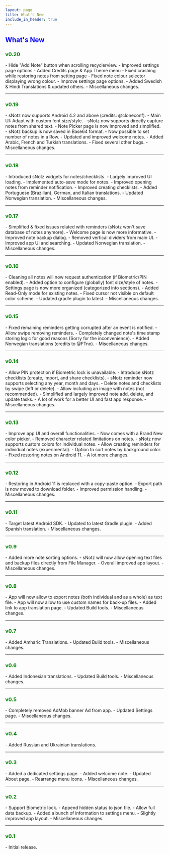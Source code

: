 ```yaml
---
layout: page
title: What's New
include_in_header: true
---
```


<h2 style="color: blue">What's New</h2>

<h3 style="color: green">v0.20</h3>
- Hide "Add Note" button when scrolling recyclerview.
- Improved settings page options
- Added Credits page & App Theme menu
- Fixed crashing while restoring notes from setting page
- Fixed note colour selector displaying wrong colour.
- Improve settings page options.
- Added Swedish & Hindi Translations & updated others.
- Miscellaneous changes.

<hr>

<h3 style="color: green">v0.19</h3>
- sNotz now supports Android 4.2 and above (credits: @cloneconf).
- Main UI: Adapt with custom font size/style.
- sNotz now supports directly capture notes from shared text.
- Note Picker page is now improved and simplified.
- sNotz backup is now saved in Base64 format.
- Now possible to set number of notes in a Row.
- Updated and improved welcome notes.
- Added Arabic, French and Turkish translations.
- Fixed several other bugs.
- Miscellaneous changes.

<hr>

<h3 style="color: green">v0.18</h3>
- Introduced sNotz widgets for notes/checklists.
- Largely improved UI loading.
- Implemented auto-save mode for notes.
- Improved opening notes from reminder notification.
- Improved creating checklists.
- Added Portuguese (Brazilian), German, and Italian translations.
- Updated Norwegian translation.
- Miscellaneous changes.

<hr>

<h3 style="color: green">v0.17</h3>
- Simplified & fixed issues related with reminders (sNotz won't save database of notes anymore).
- Welcome page is now more informative.
- Improved note backup dialog.
- Removed vertical dividers from main UI.
- Improved app UI and searching.
- Updated Norwegian translation.
- Miscellaneous changes.

<hr>

<h3 style="color: green">v0.16</h3>
- Cleaning all notes will now request authentication (if Biometric/PIN enabled).
- Added option to configure (globally) font size/style of notes.
- Settings page is now more organized (categorized into sections).
- Added Read-Only mode for existing notes.
- Fixed cursor not visible on default color scheme.
- Updated gradle plugin to latest.
- Miscellaneous changes.

<hr>

<h3 style="color: green">v0.15</h3>
- Fixed remaining reminders getting corrupted after an event is notified.
- Allow swipe removing reminders.
- Completely changed note's time stamp storing logic for good reasons (Sorry for the inconvenience).
- Added Norwegian translations (credits to @FTno).
- Miscellaneous changes.

<hr>

<h3 style="color: green">v0.14</h3>
- Allow PIN protection if Biometric lock is unavailable.
- Introduce sNotz checklists (create, import, and share checklists).
- sNotz reminder now supports selecting any year, month and days.
- Delete notes and checklists by swipe (left or delete).
- Allow including an image with notes (not recommended).
- Simplified and largely improved note add, delete, and update tasks.
- A lot of work for a better UI and fast app response.
- Miscellaneous changes.

<hr>

<h3 style="color: green">v0.13</h3>
- Improve app UI and overall functionalities.
- Now comes with a Brand New color picker.
- Removed character related limitations on notes.
- sNotz now supports custom colors for individual notes.
- Allow creating reminders for individual notes (experimental).
- Option to sort notes by background color.
- Fixed restoring notes on Android 11.
- A lot more changes.

<hr>

<h3 style="color: green">v0.12</h3>
- Restoring in Android 11 is replaced with a copy-paste option.
- Export path is now moved to download folder.
- Improved permission handling.
- Miscellaneous changes.

<hr>

<h3 style="color: green">v0.11</h3>
- Target latest Android SDK.
- Updated to latest Gradle plugin.
- Added Spanish translation.
- Miscellaneous changes.

<hr>

<h3 style="color: green">v0.9</h3>
- Added more note sorting options.
- sNotz will now allow opening text files and backup files directly from File Manager.
- Overall improved app layout.
- Miscellaneous changes.

<hr>

<h3 style="color: green">v0.8</h3>
- App will now allow to export notes (both individual and as a whole) as text file.
- App will now allow to use custom names for back-up files.
- Added link to app translation page.
- Updated Build tools.
- Miscellaneous changes.

<hr>

<h3 style="color: green">v0.7</h3>
- Added Amharic Translations.
- Updated Build tools.
- Miscellaneous changes.

<hr>

<h3 style="color: green">v0.6</h3>
- Added Indonesian translations.
- Updated Build tools.
- Miscellaneous changes.

<hr>

<h3 style="color: green">v0.5</h3>
- Completely removed AdMob banner Ad from app.
- Updated Settings page.
- Miscellaneous changes.

<hr>

<h3 style="color: green">v0.4</h3>
- Added Russian and Ukrainian translations.

<hr>

<h3 style="color: green">v0.3</h3>
- Added a dedicated settings page.
- Added welcome note.
- Updated About page.
- Rearrange menu icons.
- Miscellaneous changes.

<hr>

<h3 style="color: green">v0.2</h3>
- Support Biometric lock.
- Append hidden status to json file.
- Allow full data backup.
- Added a bunch of information to settings menu.
- Slightly improved app layout.
- Miscellaneous changes.

<hr>

<h3 style="color: green">v0.1</h3>
- Initial release.
